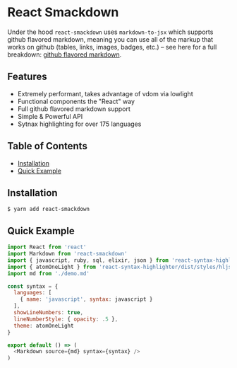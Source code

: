# React Smackdown

Under the hood `react-smackdown` uses `markdown-to-jsx` which supports github flavored markdown, meaning you can use all of the markup that works on github (tables, links, images, badges, etc.) – see here for a full breakdown: [github flavored markdown](https://guides.github.com/features/mastering-markdown/).

## Features

- Extremely performant, takes advantage of vdom via lowlight
- Functional components the "React" way
- Full github flavored markdown support
- Simple & Powerful API
- Sytnax highlighting for over 175 languages

## Table of Contents
- [Installation](#installation)
- [Quick Example](#quick-example)

## Installation
```
$ yarn add react-smackdown
```

## Quick Example
```javascript
import React from 'react'
import Markdown from 'react-smackdown'
import { javascript, ruby, sql, elixir, json } from 'react-syntax-highlighter/dist/languages/hljs'
import { atomOneLight } from 'react-syntax-highlighter/dist/styles/hljs'
import md from './demo.md'

const syntax = {
  languages: [
    { name: 'javascript', syntax: javascript }
  ],
  showLineNumbers: true,
  lineNumberStyle: { opacity: .5 },
  theme: atomOneLight
}

export default () => (
  <Markdown source={md} syntax={syntax} />
)
```
